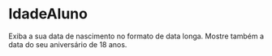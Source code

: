 # IdadeAluno
Exiba a sua data de nascimento no formato de data longa. Mostre também a data do seu aniversário de 18 anos.
